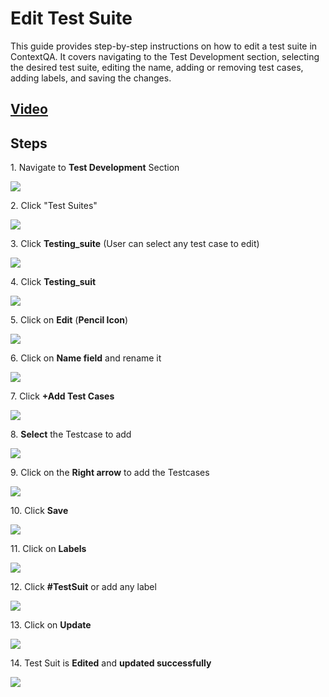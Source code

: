
# Edit Test Suite


This guide provides step-by-step instructions on how to edit a test suite in ContextQA. It covers navigating to the Test Development section, selecting the desired test suite, editing the name, adding or removing test cases, adding labels, and saving the changes.

## [Video](https://youtu.be/CcYkOUTBQPg?feature=shared)

## Steps

1\. Navigate to **Test Development** Section

![](https://ajeuwbhvhr.cloudimg.io/colony-recorder.s3.amazonaws.com/files/2024-02-29/9a4a6540-663a-4353-a564-b85ce71bcb7f/user_cropped_screenshot.jpeg?tl_px=0,0&br_px=1075,600&force_format=png&wat_scale=95&wat=1&wat_opacity=0.7&wat_gravity=northwest&wat_url=https://colony-recorder.s3.us-west-1.amazonaws.com/images/watermarks/FB923C_standard.png&wat_pad=4,218)


2\. Click "Test Suites"

![](https://ajeuwbhvhr.cloudimg.io/colony-recorder.s3.amazonaws.com/files/2024-02-28/40de927d-fbe9-47c7-a32d-d0932a6b2999/ascreenshot.jpeg?tl_px=0,95&br_px=1376,864&force_format=png&width=1120.0&wat=1&wat_opacity=0.7&wat_gravity=northwest&wat_url=https://colony-recorder.s3.us-west-1.amazonaws.com/images/watermarks/FB923C_standard.png&wat_pad=124,277)


3\. Click **Testing_suite** (User can select any test case to edit)

![](https://ajeuwbhvhr.cloudimg.io/colony-recorder.s3.amazonaws.com/files/2024-02-28/10684af3-4149-4a51-a0c4-716905c7b301/ascreenshot.jpeg?tl_px=0,111&br_px=1075,712&force_format=png&wat_scale=95&wat=1&wat_opacity=0.7&wat_gravity=northwest&wat_url=https://colony-recorder.s3.us-west-1.amazonaws.com/images/watermarks/FB923C_standard.png&wat_pad=447,265)


4\. Click **Testing_suit**

![](https://ajeuwbhvhr.cloudimg.io/colony-recorder.s3.amazonaws.com/files/2024-02-28/001b7648-df11-4fcd-b208-fd8b140d4383/ascreenshot.jpeg?tl_px=433,0&br_px=1508,600&force_format=png&wat_scale=95&wat=1&wat_opacity=0.7&wat_gravity=northwest&wat_url=https://colony-recorder.s3.us-west-1.amazonaws.com/images/watermarks/FB923C_standard.png&wat_pad=502,95)


5\. Click on **Edit** (**Pencil Icon**)

![](https://ajeuwbhvhr.cloudimg.io/colony-recorder.s3.amazonaws.com/files/2024-02-28/344d8434-10b0-44f1-b35b-c83ba5585415/ascreenshot.jpeg?tl_px=203,0&br_px=1923,961&force_format=png&width=1120.0&wat=1&wat_opacity=0.7&wat_gravity=northwest&wat_url=https://colony-recorder.s3.us-west-1.amazonaws.com/images/watermarks/FB923C_standard.png&wat_pad=955,-12)


6\. Click on **Name field** and rename it

![](https://ajeuwbhvhr.cloudimg.io/colony-recorder.s3.amazonaws.com/files/2024-02-28/131f9e7e-1ebb-44da-ad7d-915330d7878f/ascreenshot.jpeg?tl_px=0,0&br_px=1923,962&force_format=png&width=1120.0&wat=1&wat_opacity=0.7&wat_gravity=northwest&wat_url=https://colony-recorder.s3.us-west-1.amazonaws.com/images/watermarks/FB923C_standard.png&wat_pad=368,83)


7\. Click **+Add Test Cases**

![](https://ajeuwbhvhr.cloudimg.io/colony-recorder.s3.amazonaws.com/files/2024-02-28/b71e65f7-ff95-486b-a121-549763017e1b/ascreenshot.jpeg?tl_px=0,0&br_px=1719,962&force_format=png&width=1120.0&wat=1&wat_opacity=0.7&wat_gravity=northwest&wat_url=https://colony-recorder.s3.us-west-1.amazonaws.com/images/watermarks/FB923C_standard.png&wat_pad=268,394)


8\. **Select** the Testcase to add

![](https://ajeuwbhvhr.cloudimg.io/colony-recorder.s3.amazonaws.com/files/2024-02-28/64c3f90b-eb6c-4ebb-99ec-5271ed79676a/ascreenshot.jpeg?tl_px=0,0&br_px=1719,961&force_format=png&width=1120.0&wat=1&wat_opacity=0.7&wat_gravity=northwest&wat_url=https://colony-recorder.s3.us-west-1.amazonaws.com/images/watermarks/FB923C_standard.png&wat_pad=424,260)


9\. Click on the **Right arrow** to add the Testcases

![](https://ajeuwbhvhr.cloudimg.io/colony-recorder.s3.amazonaws.com/files/2024-02-28/e2d5f75c-2f09-4f36-98fa-e7808ffbfee3/ascreenshot.jpeg?tl_px=546,62&br_px=1923,831&force_format=png&width=1120.0&wat=1&wat_opacity=0.7&wat_gravity=northwest&wat_url=https://colony-recorder.s3.us-west-1.amazonaws.com/images/watermarks/FB923C_standard.png&wat_pad=524,277)


10\. Click **Save**

![](https://ajeuwbhvhr.cloudimg.io/colony-recorder.s3.amazonaws.com/files/2024-02-28/dbb5e085-77fa-4158-aed0-663369872947/ascreenshot.jpeg?tl_px=203,0&br_px=1923,962&force_format=png&width=1120.0&wat=1&wat_opacity=0.7&wat_gravity=northwest&wat_url=https://colony-recorder.s3.us-west-1.amazonaws.com/images/watermarks/FB923C_standard.png&wat_pad=938,527)


11\. Click on **Labels**

![](https://ajeuwbhvhr.cloudimg.io/colony-recorder.s3.amazonaws.com/files/2024-02-28/b3a6cc0b-beeb-4cfc-a7e9-463c52d146ed/ascreenshot.jpeg?tl_px=0,0&br_px=1719,962&force_format=png&width=1120.0&wat=1&wat_opacity=0.7&wat_gravity=northwest&wat_url=https://colony-recorder.s3.us-west-1.amazonaws.com/images/watermarks/FB923C_standard.png&wat_pad=423,495)


12\. Click **#TestSuit** or add any label

![](https://ajeuwbhvhr.cloudimg.io/colony-recorder.s3.amazonaws.com/files/2024-02-28/fbedc4ce-e3c7-4790-81c3-de535d21ee30/ascreenshot.jpeg?tl_px=0,0&br_px=1923,962&force_format=png&width=1120.0&wat=1&wat_opacity=0.7&wat_gravity=northwest&wat_url=https://colony-recorder.s3.us-west-1.amazonaws.com/images/watermarks/FB923C_standard.png&wat_pad=219,463)


13\. Click on **Update**

![](https://ajeuwbhvhr.cloudimg.io/colony-recorder.s3.amazonaws.com/files/2024-02-28/038c30c4-61be-46f4-b3b1-0b1f605f2ed1/ascreenshot.jpeg?tl_px=0,0&br_px=1923,962&force_format=png&width=1120.0&wat=1&wat_opacity=0.7&wat_gravity=northwest&wat_url=https://colony-recorder.s3.us-west-1.amazonaws.com/images/watermarks/FB923C_standard.png&wat_pad=893,488)


14\. Test Suit is **Edited** and **updated successfully**

![](https://ajeuwbhvhr.cloudimg.io/colony-recorder.s3.amazonaws.com/files/2024-02-28/0b39a9c5-3d33-4572-9e6f-584e0e0cf63a/ascreenshot.jpeg?tl_px=0,0&br_px=1923,962&force_format=png&width=1120.0&wat=1&wat_opacity=0.7&wat_gravity=northwest&wat_url=https://colony-recorder.s3.us-west-1.amazonaws.com/images/watermarks/FB923C_standard.png&wat_pad=89,-14)


